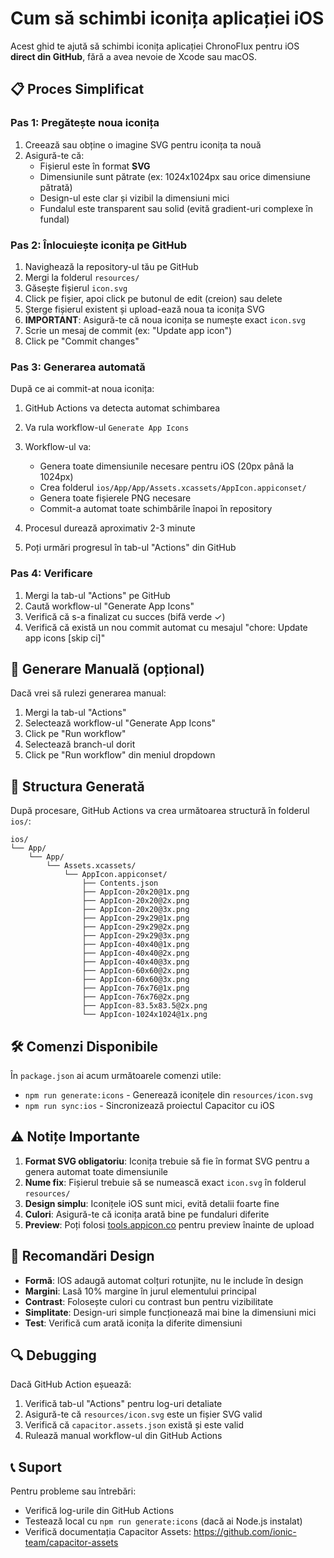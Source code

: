 # Cum să schimbi iconița aplicației iOS

Acest ghid te ajută să schimbi iconița aplicației ChronoFlux pentru iOS **direct din GitHub**, fără a avea nevoie de Xcode sau macOS.

## 📋 Proces Simplificat

### Pas 1: Pregătește noua iconița

1. Creează sau obține o imagine SVG pentru iconița ta nouă
2. Asigură-te că:
   - Fișierul este în format **SVG**
   - Dimensiunile sunt pătrate (ex: 1024x1024px sau orice dimensiune pătrată)
   - Design-ul este clar și vizibil la dimensiuni mici
   - Fundalul este transparent sau solid (evită gradient-uri complexe în fundal)

### Pas 2: Înlocuiește iconița pe GitHub

1. Navighează la repository-ul tău pe GitHub
2. Mergi la folderul `resources/`
3. Găsește fișierul `icon.svg`
4. Click pe fișier, apoi click pe butonul de edit (creion) sau delete
5. Șterge fișierul existent și upload-ează noua ta iconița SVG
6. **IMPORTANT**: Asigură-te că noua iconița se numește exact `icon.svg`
7. Scrie un mesaj de commit (ex: "Update app icon")
8. Click pe "Commit changes"

### Pas 3: Generarea automată

După ce ai commit-at noua iconița:

1. GitHub Actions va detecta automat schimbarea
2. Va rula workflow-ul `Generate App Icons`
3. Workflow-ul va:
   - Genera toate dimensiunile necesare pentru iOS (20px până la 1024px)
   - Crea folderul `ios/App/App/Assets.xcassets/AppIcon.appiconset/`
   - Genera toate fișierele PNG necesare
   - Commit-a automat toate schimbările înapoi în repository

4. Procesul durează aproximativ 2-3 minute
5. Poți urmări progresul în tab-ul "Actions" din GitHub

### Pas 4: Verificare

1. Mergi la tab-ul "Actions" pe GitHub
2. Caută workflow-ul "Generate App Icons"
3. Verifică că s-a finalizat cu succes (bifă verde ✓)
4. Verifică că există un nou commit automat cu mesajul "chore: Update app icons [skip ci]"

## 🔄 Generare Manuală (opțional)

Dacă vrei să rulezi generarea manual:

1. Mergi la tab-ul "Actions"
2. Selectează workflow-ul "Generate App Icons"
3. Click pe "Run workflow"
4. Selectează branch-ul dorit
5. Click pe "Run workflow" din meniul dropdown

## 📁 Structura Generată

După procesare, GitHub Actions va crea următoarea structură în folderul `ios/`:

```
ios/
└── App/
    └── App/
        └── Assets.xcassets/
            └── AppIcon.appiconset/
                ├── Contents.json
                ├── AppIcon-20x20@1x.png
                ├── AppIcon-20x20@2x.png
                ├── AppIcon-20x20@3x.png
                ├── AppIcon-29x29@1x.png
                ├── AppIcon-29x29@2x.png
                ├── AppIcon-29x29@3x.png
                ├── AppIcon-40x40@1x.png
                ├── AppIcon-40x40@2x.png
                ├── AppIcon-40x40@3x.png
                ├── AppIcon-60x60@2x.png
                ├── AppIcon-60x60@3x.png
                ├── AppIcon-76x76@1x.png
                ├── AppIcon-76x76@2x.png
                ├── AppIcon-83.5x83.5@2x.png
                └── AppIcon-1024x1024@1x.png
```

## 🛠️ Comenzi Disponibile

În `package.json` ai acum următoarele comenzi utile:

- `npm run generate:icons` - Generează iconițele din `resources/icon.svg`
- `npm run sync:ios` - Sincronizează proiectul Capacitor cu iOS

## ⚠️ Notițe Importante

1. **Format SVG obligatoriu**: Iconița trebuie să fie în format SVG pentru a genera automat toate dimensiunile
2. **Nume fix**: Fișierul trebuie să se numească exact `icon.svg` în folderul `resources/`
3. **Design simplu**: Iconițele iOS sunt mici, evită detalii foarte fine
4. **Culori**: Asigură-te că iconița arată bine pe fundaluri diferite
5. **Preview**: Poți folosi [tools.appicon.co](https://tools.appicon.co) pentru preview înainte de upload

## 🎨 Recomandări Design

- **Formă**: IOS adaugă automat colțuri rotunjite, nu le include în design
- **Margini**: Lasă 10% margine în jurul elementului principal
- **Contrast**: Folosește culori cu contrast bun pentru vizibilitate
- **Simplitate**: Design-uri simple funcționează mai bine la dimensiuni mici
- **Test**: Verifică cum arată iconița la diferite dimensiuni

## 🔍 Debugging

Dacă GitHub Action eșuează:

1. Verifică tab-ul "Actions" pentru log-uri detaliate
2. Asigură-te că `resources/icon.svg` este un fișier SVG valid
3. Verifică că `capacitor.assets.json` există și este valid
4. Rulează manual workflow-ul din GitHub Actions

## 📞 Suport

Pentru probleme sau întrebări:
- Verifică log-urile din GitHub Actions
- Testează local cu `npm run generate:icons` (dacă ai Node.js instalat)
- Verifică documentația Capacitor Assets: https://github.com/ionic-team/capacitor-assets

